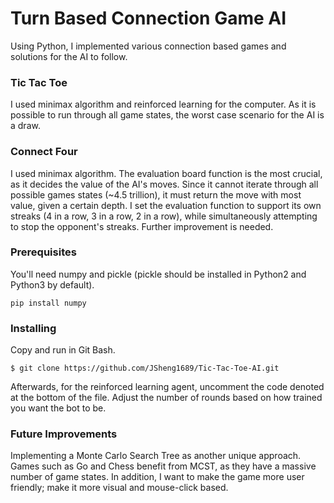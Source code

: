 # Turn Based Connection Game AI

Using Python, I implemented various connection based games and solutions for the AI to follow.

### Tic Tac Toe 
I used minimax algorithm and reinforced learning for the computer. As it is possible to run through all game states, the worst case scenario for the AI is a draw. 

### Connect Four
I used minimax algorithm. The evaluation board function is the most crucial, as it decides the value of the AI's moves. Since it cannot iterate through all possible games states (~4.5 trillion), it must return the move with most value, given a certain depth. I set the evaluation function to support its own streaks (4 in a row, 3 in a row, 2 in a row), while simultaneously attempting to stop the opponent's streaks. Further improvement is needed.


### Prerequisites
You'll need numpy and pickle (pickle should be installed in Python2 and Python3 by default).

```
pip install numpy
```

### Installing
Copy and run in Git Bash.
```
$ git clone https://github.com/JSheng1689/Tic-Tac-Toe-AI.git
```
Afterwards, for the reinforced learning agent, uncomment the code denoted at the bottom of the file. Adjust the number of rounds based on how trained you want the bot to be.

### Future Improvements
Implementing a Monte Carlo Search Tree as another unique approach. Games such as Go and Chess benefit from MCST, as they have a massive number of game states.
In addition, I want to make the game more user friendly; make it more visual and mouse-click based.
